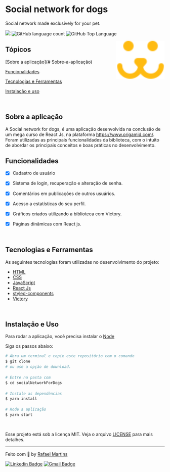 # Social network for dogs

<p>Social network made exclusively for your pet.</p>

<p>
  <img src="https://img.shields.io/badge/made%20by-VITOR%20SANTANA-fb1?style=flat-square">
  <img alt="GitHub language count" src="https://img.shields.io/github/languages/count/vitorSantanaDev/socialNetworkForDogs?color=fb1&style=flat-square">
  <img alt="GitHub Top Language" src="https://img.shields.io/github/languages/top/vitorSantanaDev/socialNetworkForDogs?color=fb1&style=flat-square">
</p>

<img align="right" src="src/Assets/dogs-footer-fb.svg" height="120">

## Tópicos 

[Sobre a aplicação](# Sobre-a-aplicação)

[Funcionalidades](#funcionalidades)

[Tecnologias e Ferramentas](#tecnologias-e-ferramentas)

[Instalação e uso](#instalação-e-uso)


<br>

## Sobre a aplicação

A Social network for dogs, é uma aplicação desenvolvida na conclusão de um mega curso de React Js, na plataforma https://www.origamid.com/.  Foram utilizadas as principais funcionalidades da biblioteca, com o intuito de abordar os principais conceitos e boas práticas no desenvolvimento. 

<!-- <h3 align="center">Main</h3>
<p align="center">
  <img src="Assets/dogs-footer.svg" alt="página principal">
</p>

<br> -->

<!-- <h3 align="center">Admin</h3>
<p align="center">
  <img src=".github/admin.gif" alt="página admin">
</p>

<br>

<h3 align="center">Email de boas-vindas</h3>
<p align="center">
  <img src=".github/welcome_email.png" alt="página admin">
</p>

<br> -->

## Funcionalidades

- [X] Cadastro de usuário
- [X] Sistema de login, recuperação e alteração de senha.
- [X] Comentários em publicações de outros usuários.
- [X] Acesso a estatísticas do seu perfil.
- [x] Gráficos criados utilizando a biblioteca com Victory.
- [X] Páginas dinâmicas com React js.


<br>

## Tecnologias e Ferramentas

As seguintes tecnologias foram utilizadas no desenvolvimento do projeto:

- [HTML](https://devdocs.io/html/)
- [CSS](https://devdocs.io/css/)
- [JavaScript](https://devdocs.io/javascript/)
- [React Js](https://devdocs.io/Reactjs/)
- [styled-components](https://devdocs.io/styled-components/)
- [Victory](https://devdocs.io/Victory/)

<br>

## Instalação e Uso

Para rodar a aplicação, você precisa instalar o [Node](https://nodejs.org/en/)

Siga os passos abaixo:

```bash
# Abra um terminal e copie este repositório com o comando
$ git clone
# ou use a opção de download.

# Entre na pasta com 
$ cd socialNetworkForDogs

# Instale as dependências
$ yarn install

# Rode a aplicação
$ yarn start
```

<br>

Esse projeto está sob a licença MIT. Veja o arquivo [LICENSE](/LICENSE) para mais detalhes.

---

Feito com :purple_heart: by [Rafael Martins](https://github.com/martins-rafael)

[![Linkedin Badge](https://img.shields.io/badge/-Rafael%20Martins-blue?style=flat-square&logo=Linkedin&logoColor=white&link=https://www.linkedin.com/in/rafaeldcmartins/)](https://www.linkedin.com/in/rafaeldcmartins/) 
[![Gmail Badge](https://img.shields.io/badge/-rafaeldcmartins@gmail.com-c14438?style=flat-square&logo=Gmail&logoColor=white&link=mailto:rafaeldcmartins@gmail.com)](mailto:rafaeldcmartins@gmail.com)
